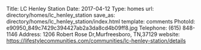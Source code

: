 Title:          LC Henley Station
Date:           2017-04-12
Type:           homes
url:            directory/homes/lc_henley_station
save_as:        directory/homes/lc_henley_station/index.html
template:       comments
PhotoId:        e90950_849c7429c394427ab2a3da8cd4b09ff8.jpg
Telephone:      (615) 848-1146
Address:        1206 Robert Rose Dr,Murfreesboro, TN,37129
website:        https://lifestylecommunities.com/communities/lc-henley-station/details


